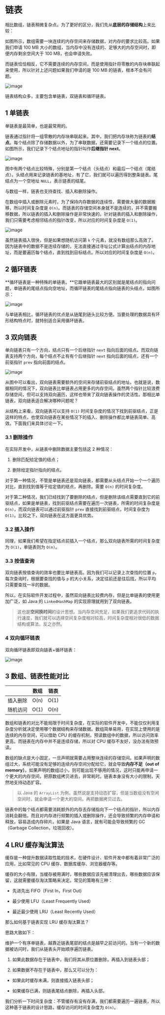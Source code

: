 # 链表

相比数组，链表稍微复杂点。为了更好的区分，我们先从**底层的存储结构**上来比较：

如图所示，数组需要一块连续的内存空间来存储数据，对内存的要求比较高。如果我们申请 100 MB 大小的数组，当内存中没有连续的、足够大的内存空间时，即便内存剩余空间大于 100 MB，也会申请失败。

而链表恰恰相反，它不需要连续的内存空间，而是使用指针将零散的内存块串联起来使用，所以针对上述问题如果我们申请的是 100 MB 的链表，根本不会有问题。

![image](https://github.com/TomatoZ7/notes-of-tz/blob/master/DataStructuresAndAlgorithms/image/linked_list_1.jpg)

链表结构众多，主要包含单链表，双链表和循环链表。

## 1 单链表

单链表是最简单，也是最常用的。

链表通过指针将一组零散的内存块串联起来。其中，我们把内存块称为链表的**结点**。每个结点除了存储数据以外，为了串联数据，还需要记录下一个结点的位置。如图所示，我们记录下个结点地址的指针叫作**后继指针 next**。

![image](https://github.com/TomatoZ7/notes-of-tz/blob/master/DataStructuresAndAlgorithms/image/linked_list_2.jpg)

图中有两个结点比较特殊，分别是第一个结点（头结点）和最后一个结点（尾结点）。头结点用来记录链表的基地址，有了它，我们就可以遍历得到整条链表。尾结点为一个空地址 `NULL`，表示链表的结尾。

与数组一样，链表也支持查找、插入和删除操作。

在数组中插入或删除元素时，为了保持内存数据的连续性，需要做大量的数据搬移，所以时间复杂度是 `O(n)`。而链表的存储空间本身就不是连续的，并不需要搬移数据，所以链表的插入和删除操作是非常快速的。针对链表的插入和删除操作，我们只需要考虑相邻结点的指针改变，所以对应的时间复杂度是 `O(1)`。

![image](https://github.com/TomatoZ7/notes-of-tz/blob/master/DataStructuresAndAlgorithms/image/linked_list_3.jpg)

虽然链表插入很快，但是如果想随机访问第 `k` 个元素，就没有数组那么高效了。因为链表中的数据不是连续存储的，无法直接通过寻址公式计算出结点的内存地址，而是要遍历每个结点，直到找到目标结点。所以对应的时间复杂度是 `O(n)`。

## 2 循环链表

**循环链表是一种特殊的单链表。**它跟单链表最大的区别就是尾结点的指向问题，单链表的尾结点指向空地址，而循环链表的尾结点指向链表的头结点，如图所示：

![image](https://github.com/TomatoZ7/notes-of-tz/blob/master/DataStructuresAndAlgorithms/image/linked_list_4.jpg)

与单链表相比，循环链表的优点是从链尾到链头比较方便。当要处理的数据具有环形结构特点时，就特别适合采用循环链表。

## 3 双向链表

单向链表只有一个方向，结点只有一个后继指针 `next` 指向后面的结点。而双向链表支持两个方向，每个结点不止有有个后继指针 `next` 指向后面的结点，还有一个前驱指针 `prev` 指向前面的结点。

![image](https://github.com/TomatoZ7/notes-of-tz/blob/master/DataStructuresAndAlgorithms/image/linked_list_5.jpg)

从图中可以看出，双向链表需要额外的空间来存储前驱结点的地址。也就是说，数据相同的情况下，双向链表比单链表占用更多的内存空间。虽然两个指针比较浪费存储空间，但可以支持双向遍历，这样也带来了双向链表操作的灵活性。那相比单链表，双向链表适合解决哪种问题呢？

从结构上来看，双向链表可以支持 `O(1)` 时间复杂度的情况下找到前驱结点，正是这样的特点，也使双向链表在某些情况下的插入、删除操作都比单链表简单、高效。下面我们来具体讨论一下。

### 3.1 删除操作

在实际开发中，从链表中删除数据主要包括这 2 种情况：

1. 删除匹配给定值的结点；

2. 删除给定指针指向的结点。

对于第一种情况，不管是单链表还是双向链表，都需要从头结点开始一个一个遍历对比，直到找到值等于给定值的结点，再删除。需要 `O(n)` 的时间复杂度。

对于第二种情况，我们已经找到了要删除的结点，但是删除该结点需要直到它的前驱结点，如果是单链表，找到前驱结点需要在遍历一次链表，所需的时间复杂度是 `O(n)`，而双向链表可以通过前驱指针 `prev` 直接找到前驱结点，时间复杂度为 `O(1)`。比较之下，双向链表在这方面更具优势。

### 3.2 插入操作

同理，如果我们希望在指定结点前插入一个结点，那么双向链表所需的时间复杂度为 `O(1)`，单链表则为 `O(n)`。

### 3.3 按值查询

双向链表按值查询的效率也要比单链表高。因为我们可以记录上次查找的位置 `p`，每次查询时，根据要查找的值与 `p` 的大小关系，决定往前还是往后找，所以平均只需要查找一半的数据。

所以，在实际软件开发过程中，虽然双向链表比较费内存，但是比单链表的使用更加广泛，如 Java 的 `LinkedHashMap` 的实现原理就用到了双向链表。

> 这也是**空间换时间**的设计思想。当内存空间充足，如果我们更追求代码的执行速度，我们就可以选择空间复杂度相对较高，时间复杂度相对很低的数据结构或算法，反之亦然。

### 4 双向循环链表

双向循环链表即双向链表+循环链表：

![image](https://github.com/TomatoZ7/notes-of-tz/blob/master/DataStructuresAndAlgorithms/image/linked_list_6.jpg)

## 3 数组、链表性能对比

| | 数组 | 链表 |
| :-: | :-: | :-: |
| 插入删除 | O(n) | O(1) |
| 随机访问 | O(1) | O(n) | 

数组和链表的对比不能局限于时间复杂度，在实际的软件开发中，不能仅仅利用复杂度分析就决定使用哪个数据结构来存储数据。数组简单易用，在实现上使用的是连续的内存空间，可以借助 CPU 的缓存机制，预读数组中的数据，所以访问效率更高。而链表在内存中并不是连续存储，所以对 CPU 缓存不友好，没办法有效预读。

数组的缺点是大小固定，一旦声明就需要占用整块连续的存储空间。如果声明的数组过大，系统可能没有足够的连续内存空间分配给它，就会导致**内存不足（out of memory）**。如果声明的数组过小，则可能出现不够用的情况，这时只能再申请一个更大的内存空间，把原数组拷贝进去，非常耗时。链表本身没有大小的限制，天然地支持动态扩容。

> 以 Java 的 `ArrayList` 为例，虽然说是支持动态扩容，但是当数组没有空闲空间时，就会申请一个更大的空间，再把数据拷贝过去。

链表中的每个结点都需要消耗额外的内存去存储指向下一个结点的指针，所以内存消耗会翻倍。而且对内存进行频繁的插入或删除操作，还会导致频繁的内存申请和释放，容易造成内存碎片。如果是 Java 语言，就有可能会导致频繁的 GC（Garbage Collection，垃圾回收）。

## 4 LRU 缓存淘汰算法

缓存是一种提升数据读取性能的技术，在硬件设计、软件开发中都有着非常广泛的应用，比如常见的 CPU 缓存、数据库缓存、浏览器缓存等。

缓存的大小有限，当缓存被用满时，哪些数据应该先被清理出去，哪些数据应该保留，这就需要缓存淘汰策略来决定。常见的策略有三种：

+ 先进先出 FIFO（First In，First Out)

+ 最少使用 LFU（Least Frequently Used）

+ 最近最少使用 LRU（Least Recently Used）

那么如何基于链表实现 LRU 缓存淘汰算法？

思路大致如下：

维护一个有序单链表，越靠近链表尾部的结点是越早之前访问的。当有一个新的数据被访问时，我们从链表头开始顺序遍历链表。

1. 如果此数据存在于链表中，我们将其从原位置删除，再插入到链表头部；

2. 如果数据不存在于链表中，那么又可以分为：

+ 如果此时缓存未满，则直接插入链表头部；

+ 如果缓存已满，则链表尾结点删除，再插入头部。

我们分析一下时间复杂度：不管缓存有没有存满，我们都需要遍历一遍链表，所以这种基于链表的设计思路，缓存访问的时间复杂度为 `O(n)`。